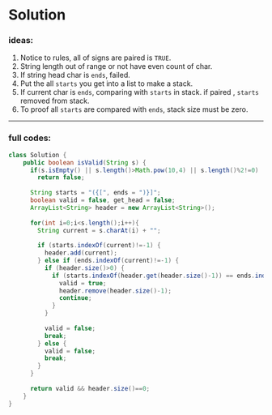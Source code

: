 # Solution

### ideas:

1. Notice to rules, all of signs are paired is `TRUE`.
2. String length out of range or not have even count of char.
3. If string head char is `ends`, failed.
4. Put the all `starts` you get into a list to make a stack.
5. If current char is `ends`, comparing with `starts` in stack. if paired , `starts` removed from stack.
6. To proof all `starts` are compared with `ends`, stack size must be zero.

---

### full codes:

```java
class Solution {
    public boolean isValid(String s) {
      if(s.isEmpty() || s.length()>Math.pow(10,4) || s.length()%2!=0)
        return false;
      
      String starts = "({[", ends = ")}]";
      boolean valid = false, get_head = false;
      ArrayList<String> header = new ArrayList<String>();
      
      for(int i=0;i<s.length();i++){
        String current = s.charAt(i) + "";
        
        if (starts.indexOf(current)!=-1) {
          header.add(current);
        } else if (ends.indexOf(current)!=-1) {
          if (header.size()>0) {
            if (starts.indexOf(header.get(header.size()-1)) == ends.indexOf(current)) {
              valid = true;
              header.remove(header.size()-1);
              continue;
            }
          }
          
          valid = false;
          break;
        } else {
          valid = false;
          break;
        }
      }
      
      return valid && header.size()==0;
    }
}
```
